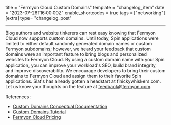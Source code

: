 title = "Fermyon Cloud Custom Domains"
template = "changelog_item"
date = "2023-07-26T16:00:00Z"
enable_shortcodes = true
tags = ["networking"]
[extra]
type= "changelog_post"

---

Blog authors and website tinkerers can rest easy knowing that Fermyon Cloud now supports custom domains. Until today, Spin applications were limited to either default randomly generated domain names or custom Fermyon subdomains; however, we heard your feedback that custom domains were an important feature to bring blogs and personalized websites to Fermyon Cloud. By using a custom domain name with your Spin application, you can improve your workload's SEO, build brand integrity, and improve discoverability. We encourage developers to bring their custom domains to Fermyon Cloud and assign them to their favorite Spin applications. Slat's has already gotten a headstart at finickywhiskers.com. Let us know your thoughts on the feature at [feedback@fermyon.com](mailto:feedback@fermyon.com). 


<!-- break -->

References:

- [Custom Domains Conceptual Documentation](custom-domains.md)
- [Custom Domains Tutorial](custom-domains-tutorial.md)
- [Fermyon Cloud Pricing](https://www.fermyon.com/pricing)
